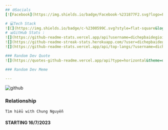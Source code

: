 ```yaml
---
## 🌐Socials
[![Facebook](https://img.shields.io/badge/Facebook-%231877F2.svg?logo=Facebook&logoColor=white)](https://facebook.com/https://www.facebook.com/lus.girl.234) 

# 💻Tech Stack
![C](https://img.shields.io/badge/c-%2300599C.svg?style=flat-square&logo=c&logoColor=white) ![C++](https://img.shields.io/badge/c++-%2300599C.svg?style=flat-square&logo=c%2B%2B&logoColor=white) ![Python](https://img.shields.io/badge/python-3670A0?style=flat-square&logo=python&logoColor=ffdd54) ![JavaScript](https://img.shields.io/badge/javascript-%23323330.svg?style=flat-square&logo=javascript&logoColor=%23F7DF1E) ![LaTeX](https://img.shields.io/badge/latex-%23008080.svg?style=flat-square&logo=latex&logoColor=white) ![PHP](https://img.shields.io/badge/php-%23777BB4.svg?style=flat-square&logo=php&logoColor=white) ![Go](https://img.shields.io/badge/go-%2300ADD8.svg?style=flat-square&logo=go&logoColor=white) ![MySQL](https://img.shields.io/badge/mysql-%2300f.svg?style=flat-square&logo=mysql&logoColor=white) ![Django](https://img.shields.io/badge/django-%23092E20.svg?style=flat-square&logo=django&logoColor=white)
# 📊GitHub Stats :
![](https://github-readme-stats.vercel.app/api?username=dichepbaidegioithoi&theme=radical&hide_border=false&include_all_commits=false&count_private=false)<br/>
![](https://github-readme-streak-stats.herokuapp.com/?user=dichepbaidegioithoi&theme=radical&hide_border=false)<br/>
![](https://github-readme-stats.vercel.app/api/top-langs/?username=dichepbaidegioithoi&theme=radical&hide_border=false&include_all_commits=false&count_private=false&layout=compact)

### Random Dev Quote
![](https://quotes-github-readme.vercel.app/api?type=horizontal&theme=dark)

### Random Dev Meme

---
```

![github](https://scontent.fhan15-1.fna.fbcdn.net/v/t1.15752-9/361127301_318741313828123_3303811590801563638_n.jpg?_nc_cat=101&ccb=1-7&_nc_sid=ae9488&_nc_ohc=09hmrFnFvkgAX-4-gSf&_nc_ht=scontent.fhan15-1.fna&oh=03_AdSA0SH_K9o5urhyzGGQmiTMHjG_X-4ZptfEwfBqThYmcQ&oe=64DF0026)

### Relationship
```c
Tìm hiểu with Chung Nguyễn
```
#### STARTING 16/7/2023

